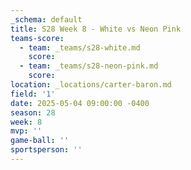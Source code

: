 ```yaml
---
_schema: default
title: S28 Week 8 - White vs Neon Pink
teams-score:
  - team: _teams/s28-white.md
    score:
  - team: _teams/s28-neon-pink.md
    score:
location: _locations/carter-baron.md
field: '1'
date: 2025-05-04 09:00:00 -0400
season: 28
week: 8
mvp: ''
game-ball: ''
sportsperson: ''
---
```

